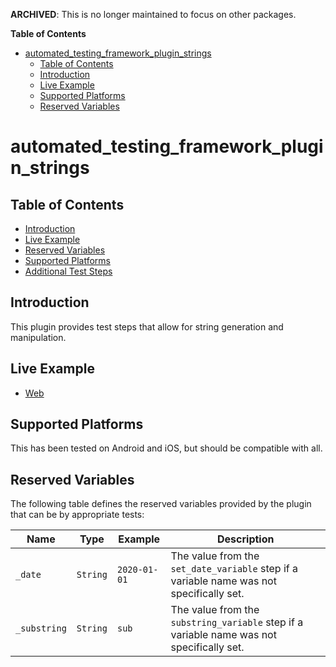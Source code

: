 **ARCHIVED**: This is no longer maintained to focus on other packages.

<!-- START doctoc generated TOC please keep comment here to allow auto update -->
<!-- DON'T EDIT THIS SECTION, INSTEAD RE-RUN doctoc TO UPDATE -->
**Table of Contents**

- [automated_testing_framework_plugin_strings](#automated_testing_framework_plugin_strings)
  - [Table of Contents](#table-of-contents)
  - [Introduction](#introduction)
  - [Live Example](#live-example)
  - [Supported Platforms](#supported-platforms)
  - [Reserved Variables](#reserved-variables)

<!-- END doctoc generated TOC please keep comment here to allow auto update -->

# automated_testing_framework_plugin_strings

## Table of Contents

* [Introduction](#introduction)
* [Live Example](#live-example)
* [Reserved Variables](#reserved-variables)
* [Supported Platforms](#supported-platforms)
* [Additional Test Steps](https://github.com/peiffer-innovations/automated_testing_framework_plugin_strings/blob/main/documentation/STEPS.md)


## Introduction

This plugin provides test steps that allow for string generation and manipulation.


## Live Example

* [Web](https://peiffer-innovations.github.io/automated_testing_framework_plugin_flow_control/web/#/)


## Supported Platforms

This has been tested on Android and iOS, but should be compatible with all.


## Reserved Variables

The following table defines the reserved variables provided by the plugin that can be by appropriate tests:

Name         | Type      | Example      | Description
-------------|-----------|--------------|-------------
`_date`      | `String`  | `2020-01-01` | The value from the `set_date_variable` step if a variable name was not specifically set.
`_substring` | `String`  | `sub`        | The value from the `substring_variable` step if a variable name was not specifically set.

